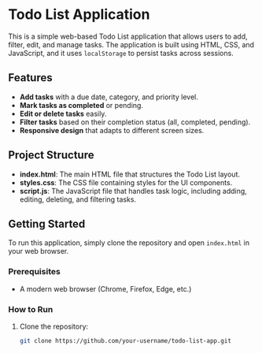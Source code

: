 # Todo List Application

This is a simple web-based Todo List application that allows users to add, filter, edit, and manage tasks. The application is built using HTML, CSS, and JavaScript, and it uses `localStorage` to persist tasks across sessions.

## Features

- **Add tasks** with a due date, category, and priority level.
- **Mark tasks as completed** or pending.
- **Edit or delete tasks** easily.
- **Filter tasks** based on their completion status (all, completed, pending).
- **Responsive design** that adapts to different screen sizes.

## Project Structure

- **index.html**: The main HTML file that structures the Todo List layout.
- **styles.css**: The CSS file containing styles for the UI components.
- **script.js**: The JavaScript file that handles task logic, including adding, editing, deleting, and filtering tasks.

## Getting Started

To run this application, simply clone the repository and open `index.html` in your web browser.

### Prerequisites

- A modern web browser (Chrome, Firefox, Edge, etc.)

### How to Run

1. Clone the repository:
   ```bash
   git clone https://github.com/your-username/todo-list-app.git
